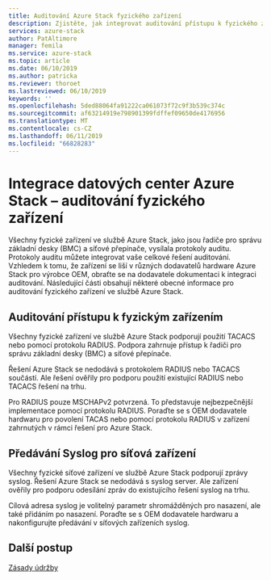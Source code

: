 ```yaml
---
title: Auditování Azure Stack fyzického zařízení
description: Zjistěte, jak integrovat auditování přístupu k fyzického zařízení ve službě Azure Stack
services: azure-stack
author: PatAltimore
manager: femila
ms.service: azure-stack
ms.topic: article
ms.date: 06/10/2019
ms.author: patricka
ms.reviewer: thoroet
ms.lastreviewed: 06/10/2019
keywords: ''
ms.openlocfilehash: 5ded88064fa91222ca061073f72c9f3b539c374c
ms.sourcegitcommit: af63214919e798901399fdffef09650de4176956
ms.translationtype: MT
ms.contentlocale: cs-CZ
ms.lasthandoff: 06/11/2019
ms.locfileid: "66828283"
---
```

# <a name="azure-stack-datacenter-integration---physical-device-auditing"></a>Integrace datových center Azure Stack – auditování fyzického zařízení

Všechny fyzické zařízení ve službě Azure Stack, jako jsou řadiče pro správu základní desky (BMC) a síťové přepínače, vysílala protokoly auditu. Protokoly auditu můžete integrovat vaše celkové řešení auditování. Vzhledem k tomu, že zařízení se liší v různých dodavatelů hardware Azure Stack pro výrobce OEM, obraťte se na dodavatele dokumentaci k integraci auditování.
Následující části obsahují některé obecné informace pro auditování fyzického zařízení ve službě Azure Stack.  

## <a name="physical-device-access-auditing"></a>Auditování přístupu k fyzickým zařízením

Všechny fyzické zařízení ve službě Azure Stack podporují použití TACACS nebo pomocí protokolu RADIUS. Podpora zahrnuje přístup k řadiči pro správu základní desky (BMC) a síťové přepínače.

Řešení Azure Stack se nedodává s protokolem RADIUS nebo TACACS součástí. Ale řešení ověřily pro podporu použití existující RADIUS nebo TACACS řešení na trhu.

Pro RADIUS pouze MSCHAPv2 potvrzená. To představuje nejbezpečnější implementace pomocí protokolu RADIUS.
Poraďte se s OEM dodavatele hardwaru pro povolení TACAS nebo pomocí protokolu RADIUS v zařízení zahrnutých v rámci řešení pro Azure Stack.

## <a name="syslog-forwarding-for-network-devices"></a>Předávání Syslog pro síťová zařízení

Všechny fyzické síťové zařízení ve službě Azure Stack podporují zprávy syslog. Řešení Azure Stack se nedodává s syslog server. Ale zařízení ověřily pro podporu odesílání zpráv do existujícího řešení syslog na trhu.

Cílová adresa syslog je volitelný parametr shromážděných pro nasazení, ale také přidáním po nasazení. Poraďte se s OEM dodavatele hardwaru a nakonfigurujte předávání v síťových zařízeních syslog.

## <a name="next-steps"></a>Další postup

[Zásady údržby](azure-stack-servicing-policy.md)
